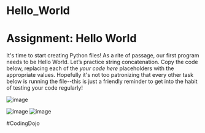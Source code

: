 # Hello_World

<h1>Assignment: Hello World</h1>

<p>It's time to start creating Python files! As a rite of passage, our first program needs to be Hello World. Let’s practice string concatenation. Copy the code below, replacing each of the <i>your code here</i> placeholders with the appropriate values. Hopefully it's not too patronizing that every other task below is running the file--this is just a friendly reminder to get into the habit of testing your code regularly!</p>

![image](https://user-images.githubusercontent.com/124546382/236067987-7cbf3a83-31e5-4c3f-b4f1-710cc4a8b521.png)

![image](https://user-images.githubusercontent.com/124546382/236068366-7e70676c-6b82-4539-ab64-8e30d3b689b0.png)
![image](https://user-images.githubusercontent.com/124546382/236068502-ef11ff2a-af86-4651-b174-6b502084e72e.png)

#CodingDojo
